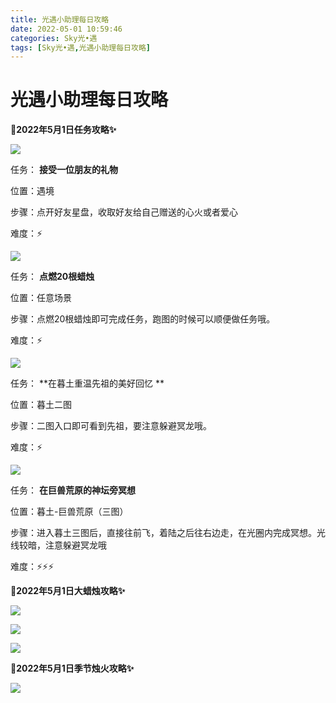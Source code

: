 ```yaml
---
title: 光遇小助理每日攻略
date: 2022-05-01 10:59:46
categories: Sky光•遇
tags: [Sky光•遇,光遇小助理每日攻略]
---
```

# 光遇小助理每日攻略
**🎉2022年5月1日任务攻略✨**

![](https://ok.166.net/reunionpub/ds/kol/20220501/010534-ns0dbke297.png)

任务： **接受一位朋友的礼物**

位置：遇境

步骤：点开好友星盘，收取好友给自己赠送的心火或者爱心

难度：⚡

![](https://ok.166.net/reunionpub/ds/kol/20220501/010606-t354gvus8w.png)

任务： **点燃20根蜡烛**

位置：任意场景

步骤：点燃20根蜡烛即可完成任务，跑图的时候可以顺便做任务哦。

难度：⚡

  

![](https://ok.166.net/reunionpub/ds/kol/20220501/011535-c4doqt6lhu.png)

任务： **在暮土重温先祖的美好回忆  **

位置：暮土二图

步骤：二图入口即可看到先祖，要注意躲避冥龙哦。

难度：⚡

![](https://ok.166.net/reunionpub/ds/kol/20220501/010700-0js4f86w97.png)

任务： **在巨兽荒原的神坛旁冥想**

位置：暮土-巨兽荒原（三图）

步骤：进入暮土三图后，直接往前飞，着陆之后往右边走，在光圈内完成冥想。光线较暗，注意躲避冥龙哦

难度：⚡⚡⚡

 **🎉2022年5月1日大蜡烛攻略✨**

![](https://ok.166.net/reunionpub/ds/kol/20220501/010751-1czm8phnsk.png)

![](https://ok.166.net/reunionpub/ds/kol/20220501/011226-gizwt0lr8s.png)

![](https://ok.166.net/reunionpub/ds/kol/20220501/010852-4r6tyd9g1h.png)

  

 **🎉2022年5月1日季节烛火攻略✨**

![](https://ok.166.net/reunionpub/ds/kol/20220501/011332-ksj3oqbs6c.png)

  

  

